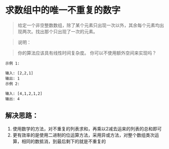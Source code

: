 # 求数组中的唯一不重复的数字
> 给定一个非空整数数组，除了某个元素只出现一次以外，其余每个元素均出现两次。找出那个只出现了一次的元素。

> 说明：

> 你的算法应该具有线性时间复杂度。 你可以不使用额外空间来实现吗？

```
示例 1:

输入: [2,2,1]
输出: 1
示例 2:

输入: [4,1,2,1,2]
输出: 4
```

## 解决思路：
1. 使用数学的方法，对不重复的列表求和，再乘以2减去运来的列表的总和即可
2. 更有效率的是使用二进制的位运算方法，采用异或方法，对整个数组类次运算，相同的数抵消，到最后剩下的就是不重复的